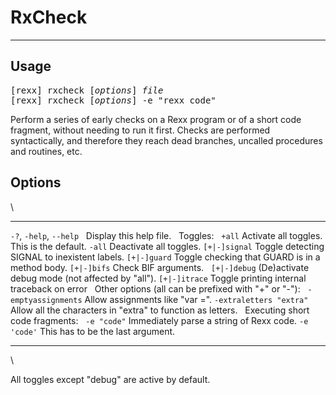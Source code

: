 RxCheck
=======

----------------------------

## Usage

<pre>
[rexx] rxcheck [<em>options</em>] <em>file</em>
[rexx] rxcheck [<em>options</em>] -e "rexx code"
</pre>

Perform a series of early checks on a Rexx program or
of a short code fragment, without needing to
run it first. Checks are performed syntactically, and therefore they
reach dead branches, uncalled procedures and routines, etc.

## Options

\

----------------------------------- ----------------------
`-?`, `-help`, `--help`&nbsp;&nbsp; Display this help file.
&nbsp;
Toggles:
&nbsp;
`+all`                              Activate all toggles. This is the default.
`-all`                              Deactivate all toggles.
`[+|-]signal`                       Toggle detecting SIGNAL to inexistent labels.
`[+|-]guard`                        Toggle checking that GUARD is in a method body.
`[+|-]bifs`                         Check BIF arguments.
&nbsp;
`[+|-]debug`                        (De)activate debug mode (not affected by "all").
`[+|-]itrace`                       Toggle printing internal traceback on error
&nbsp;
Other options (all can be prefixed with "+" or "-"):
&nbsp;
`-emptyassignments`                 Allow assignments like "var =".
`-extraletters "extra"`             Allow all the characters in "extra" to function as letters.
&nbsp;
Executing short code fragments:
&nbsp;
`-e "code"`                         Immediately parse a string of Rexx code.
`-e 'code'`                         This has to be the last argument.
----------------------------------- ----------------------

\

All toggles except "debug" are active by default.